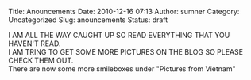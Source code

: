 Title: Anouncements
Date: 2010-12-16 07:13
Author: sumner
Category: Uncategorized
Slug: anouncements
Status: draft

I AM ALL THE WAY CAUGHT UP SO READ EVERYTHING THAT YOU HAVEN'T READ.  
I AM TRING TO GET SOME MORE PICTURES ON THE BLOG SO PLEASE CHECK THEM
OUT.  
There are now some more smileboxes under "Pictures from Vietnam"
